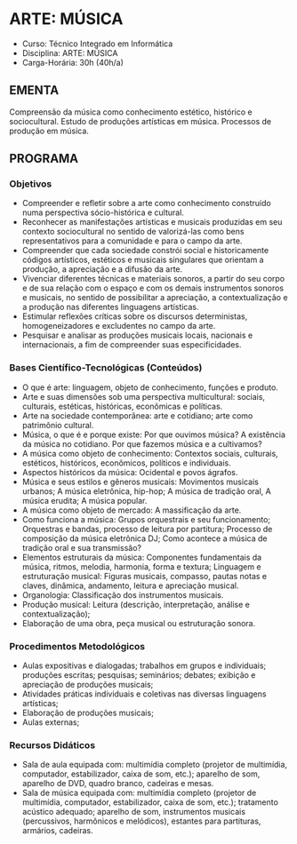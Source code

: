 # ARTE: MÚSICA 


* Curso: Técnico Integrado em Informática
* Disciplina: ARTE: MÚSICA                                                                      
* Carga-Horária: 30h (40h/a)

## EMENTA

Compreensão da música como conhecimento estético, histórico e sociocultural. Estudo de produções artísticas em
música. Processos de produção em música.

## PROGRAMA
### Objetivos

* Compreender e refletir sobre a arte como conhecimento construído numa perspectiva sócio-histórica e cultural.
* Reconhecer as manifestações artísticas e musicais produzidas em seu contexto sociocultural no sentido de
  valorizá-las como bens representativos para a comunidade e para o campo da arte.
* Compreender que cada sociedade constrói social e historicamente códigos artísticos, estéticos e musicais
  singulares que orientam a produção, a apreciação e a difusão da arte.
* Vivenciar diferentes técnicas e materiais sonoros, a partir do seu corpo e de sua relação com o espaço e com os
  demais instrumentos sonoros e musicais, no sentido de possibilitar a apreciação, a contextualização e a
  produção nas diferentes linguagens artísticas.
* Estimular reflexões críticas sobre os discursos deterministas, homogeneizadores e excludentes no campo da
  arte.
* Pesquisar e analisar as produções musicais locais, nacionais e internacionais, a fim de compreender suas
  especificidades.

### Bases Científico-Tecnológicas (Conteúdos)

* O que é arte: linguagem, objeto de conhecimento, funções e produto.
* Arte e suas dimensões sob uma perspectiva multicultural: sociais, culturais, estéticas, históricas, econômicas e
  políticas.
* Arte na sociedade contemporânea: arte e cotidiano; arte como patrimônio cultural.
* Música, o que é e porque existe: Por que ouvimos música? A existência da música no cotidiano. Por que
  fazemos música e a cultivamos?
* A música como objeto de conhecimento: Contextos sociais, culturais, estéticos, históricos, econômicos, políticos
  e individuais.
* Aspectos históricos da música: Ocidental e povos ágrafos.
* Música e seus estilos e gêneros musicais: Movimentos musicais urbanos; A música eletrônica, hip-hop; A
  música de tradição oral, A música erudita; A música popular.
* A música como objeto de mercado: A massificação da arte.
* Como funciona a música: Grupos orquestrais e seu funcionamento; Orquestras e bandas, processo de leitura
  por partitura; Processo de composição da música eletrônica DJ; Como acontece a música de tradição oral e sua
  transmissão?
* Elementos estruturais da música: Componentes fundamentais da música, ritmos, melodia, harmonia, forma e
  textura; Linguagem e estruturação musical: Figuras musicais, compasso, pautas notas e claves, dinâmica,
  andamento, leitura e apreciação musical.
* Organologia: Classificação dos instrumentos musicais.
* Produção musical: Leitura (descrição, interpretação, análise e contextualização);
* Elaboração de uma obra, peça musical ou estruturação sonora.

### Procedimentos Metodológicos

* Aulas expositivas e dialogadas; trabalhos em grupos e individuais; produções escritas; pesquisas; seminários;
  debates; exibição e apreciação de produções musicais;
* Atividades práticas individuais e coletivas nas diversas linguagens artísticas;
* Elaboração de produções musicais;
* Aulas externas;

### Recursos Didáticos

* Sala de aula equipada com: multimídia completo (projetor de multimídia, computador, estabilizador, caixa de
  som, etc.); aparelho de som, aparelho de DVD, quadro branco, cadeiras e mesas.
* Sala de música equipada com: multimídia completo (projetor de multimídia, computador, estabilizador, caixa de
  som, etc.); tratamento acústico adequado; aparelho de som, instrumentos musicais (percussivos, harmônicos e
  melódicos), estantes para partituras, armários, cadeiras.